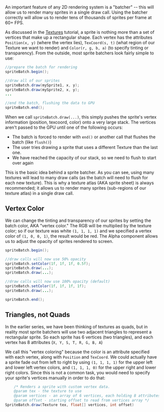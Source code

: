 An important feature of any 2D rendering system is a "batcher" -- this will allow us to render many sprites in a single draw call. Using the batcher correctly will allow us to render tens of thousands of sprites per frame at 60+ FPS.

As discussed in the [Textures](Textures) tutorial, a sprite is nothing more than a set of vertices that make up a rectangular shape. Each vertex has the attributes `Position(x, y)` (where the vertex lies), `TexCoord(s, t)` (what region of our Texture we want to render) and `Color(r, g, b, a)` (to specify tinting or transparency). From the outside, most sprite batchers look fairly simple to use:

```java
//prepare the batch for rendering
spriteBatch.begin();

//draw all of our sprites
spriteBatch.draw(mySprite1, x, y);
spriteBatch.draw(mySprite2, x, y);
...

//end the batch, flushing the data to GPU
spriteBatch.end();
```

When we call `spriteBatch.draw(...)`, this simply pushes the sprite's vertex information (position, texcoord, color) onto a very large stack. The vertices aren't passed to the GPU until one of the following occurs:

- The batch is forced to render with `end()` or another call that flushes the batch (like `flush()`)
- The user tries drawing a sprite that uses a different Texture than the last one.
- We have reached the capacity of our stack, so we need to flush to start over again

This is the basic idea behind a sprite batcher. As you can see, using many textures will lead to many draw calls (as the batch will need to flush for each new texture). This is why a texture atlas (AKA sprite sheet) is always recommended; it allows us to render many sprites (sub-regions of our texture atlas) in a single draw call.

## Vertex Color

We can change the tinting and transparency of our sprites by setting the batch color, AKA "vertex color." The RGB will be multiplied by the texture color; so if our texture was white `(1, 1, 1, 1)` and we specified a vertex color of `(1, 0, 0, 1)`, the result would be red. The Alpha component allows us to adjust the opacity of sprites rendered to screen.

```java
spriteBatch.begin();

//draw calls will now use 50% opacity
spriteBatch.setColor(1f, 1f, 1f, 0.5f);
spriteBatch.draw(...);
spriteBatch.draw(...);

//draw calls will now use 100% opacity (default)
spriteBatch.setColor(1f, 1f, 1f, 1f);
spriteBatch.draw(...);

spriteBatch.end();
```

## Triangles, not Quads

In the earlier series, we have been thinking of textures as quads, but in reality most sprite batchers will use two adjacent triangles to represent a rectangular sprite. So each sprite has 6 vertices (two triangles), and each vertex has 8 attributes (`X, Y, S, T, R, G, B, A`)



We call this "vertex coloring" because the color is an attribute specified with each vertex, along with `Position` and `TexCoord`. We could actually have a sprite fade out from left to right by using `(1, 1, 1, 1)` for the upper left and lower left vertex colors, and `(1, 1, 1, 0)` for the upper right and lower right colors. Since this is not a common task, you would need to specify your sprite's vertices manually in order to do that:
```java
    /* Renders a sprite with custom vertex data.
    @param tex - the texture to use
    @param vertices - an array of 6 vertices, each holding 8 attributes (total = 48 elements)
    @param offset - starting offset to read from vertices array */
SpriteBatch.draw(Texture tex, float[] vertices, int offset)
```